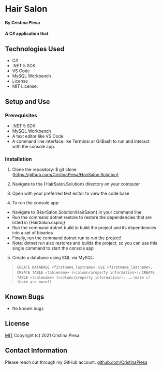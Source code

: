 # Hair Salon

#### By Cristina Plesa

#### A C# application that 

## Technologies Used

* C#
* .NET 5 SDK
* VS Code
* MySQL Workbench
* License
* MIT License.

## Setup and Use

### Prerequisites

* .NET 5 SDK
* MySQL Workbench
* A text editor like VS Code
* A command line interface like Terminal or GitBash to run and interact with the console app.

### Installation

1. Clone the repository: $ git clone {https://github.com/CristinaPlesa/HairSalon.Solution}
2. Navigate to the {HairSalon.Solution} directory on your computer
3. Open with your preferred text editor to view the code base

4. To run the console app:
  * Navigate to {HairSalon.Solution/HairSalon} in your command line
  * Run the command dotnet restore to restore the dependencies that are listed in {HairSalon.csproj}
  * Run the command dotnet build to build the project and its dependencies into a set of binaries
  * Finally, run the command dotnet run to run the project!
  * Note: dotnet run also restores and builds the project, so you can use this single command to start the console app

  <!-- // THIS IS THE MOST IMPORTANT STEP, AND IT’S NEW. YOU MUST TELL US HOW TO SET UP YOUR DATABASE -->

5. Create a database using SQL via MySQL:
   
> `CREATE DATABASE <firstname_lastname>;`
> `USE <firstname_lastname>;`
> `CREATE TABLE <tablename> (<column/property information>);`
> `CREATE TABLE <tablename> (<column/property information>);`
      ` ….(more if there are more!)`

## Known Bugs

* No known bugs

## License

[MIT](https://opensource.org/licenses/MIT) Copyright (c) 2021 Cristina Plesa

## Contact Information

Please reach out through my GitHub account.
[github.com/CristinaPlesa](https://github.com/CristinaPlesa)

<!-- Index, Create, Delete, DeleteConfirm, and...
Details(), Create(), Create() (with an HttpPost), Delete(), DeleteConfirmed(), Index(), Edit(), Edit() (with an HttpPost).  -->


<!-- Don't forget to add styling at the end! 
  * also should this proxies package from Entity Framework Core be part of the instructions? : $ dotnet add package Microsoft.EntityFrameworkCore.Proxies -v 5.0.0
-->

<!-- * DON'T FORGET TO FINISH OUT YOUR README INSTRUCTIONS, ADD STYLING, AND EXPORT YOUR SQL DATABASE TO YOUR ROOT DIRECTORY :) -->